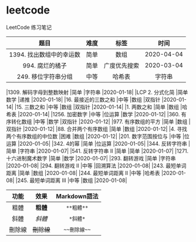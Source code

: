 # leetcode

LeetCode 练习笔记


|题目	|难度	|标签	|时间|
|:------:|:----------:|:------------:|:------------:|
|1394. 找出数组中的幸运数	|简单	|数组	|2020-04-04|
|994. 腐烂的橘子	|简单	|广度优先搜索	|2020-03-04|
|249. 移位字符串分组	|中等	|哈希表 |字符串	|2020-01-18|


|1309. 解码字母到整数映射	|简单	|字符串	|2020-01-18|
|LCP 2. 分式化简	|简单	数学 |递推	|2020-01-18|
|16. 最接近的三数之和	|中等	|数组 |双指针	|2020-01-14|
|15. 三数之和	|中等	|数组 |双指针	|2020-01-14|
|1. 两数之和	|简单	|数组 |哈希表	|2020-01-14|
|1256. 加密数字	|中等	|位运算 |数学	|2020-01-12|
|360. 有序转化数组	|中等	|数学 |双指针	|2020-01-12|
|977. 有序数组的平方	|简单	|数组 |双指针	|2020-01-12|
|88. 合并两个有序数组	|简单	|数组	|2020-01-12|
|4. 寻找两个有序数组的中位数	|困难	|数组	|2020-01-12|
|201. 数字范围按位与	|中等	|位运算	|2020-01-05|
|342. 4的幂	|简单	|位运算	|2020-01-05|
|344. 反转字符串	|简单	|字符串	|2020-01-07|
|541. 反转字符串 II	|简单	|简单	|2020-01-07|
|1271. 十六进制魔术数字	|简单	|数学	|2020-01-07|
|293. 翻转游戏	|简单	|字符串	|2020-01-08|
|294. 翻转游戏 II	|中等	|回溯算法	|2020-01-08|
|243. 最短单词距离	|简单	|数组	|2020-01-08|
|244. 最短单词距离 II	|中等	|哈希表	|2020-01-08|
|245. 最短单词距离 III	|中等	|数组	|2020-01-08|


|  功能  |    效果    | Markdown語法 |
|:------:|:----------:|:------------:|
|  粗體  |  **粗體**  |  `**粗體**`  |
|  斜體  |   *斜體*   |   `*斜體*`   |
| 刪除線 | ~~刪除線~~ | `~~刪除線~~` |
